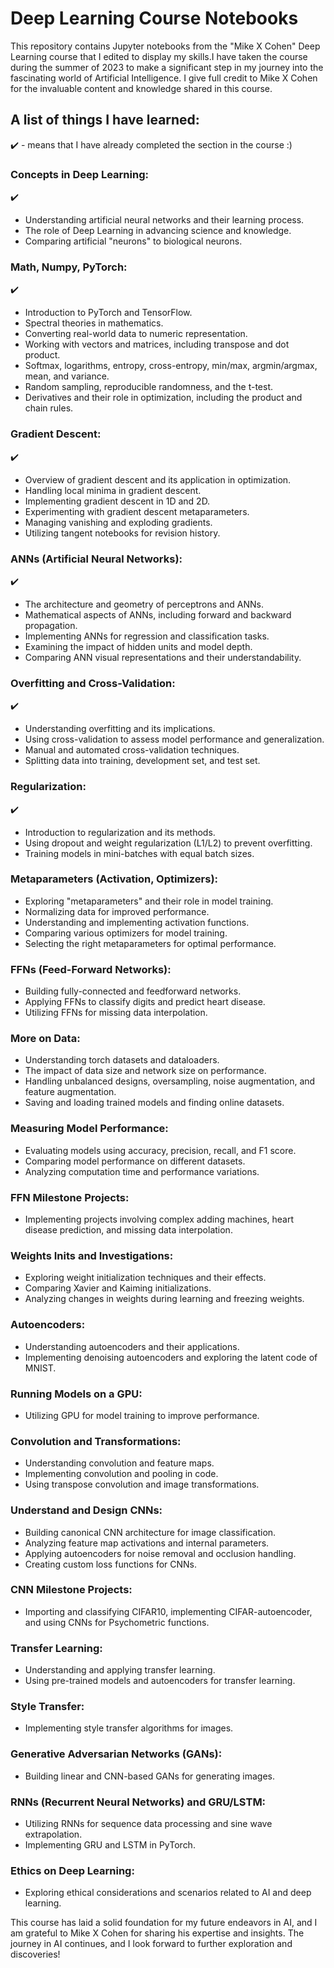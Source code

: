 # Deep Learning Course Notebooks

This repository contains Jupyter notebooks from the "Mike X Cohen" Deep Learning course that I edited to display my skills.I have taken the course during the summer of 2023 to make a significant step in my journey into the fascinating world of Artificial Intelligence. I give full credit to Mike X Cohen for the invaluable content and knowledge shared in this course.

## A list of things I have learned:

✔️ - means that I have already completed the section in the course :)

### Concepts in Deep Learning: 
✔️
- Understanding artificial neural networks and their learning process.
- The role of Deep Learning in advancing science and knowledge.
- Comparing artificial "neurons" to biological neurons.

### Math, Numpy, PyTorch:
✔️
- Introduction to PyTorch and TensorFlow.
- Spectral theories in mathematics.
- Converting real-world data to numeric representation.
- Working with vectors and matrices, including transpose and dot product.
- Softmax, logarithms, entropy, cross-entropy, min/max, argmin/argmax, mean, and variance.
- Random sampling, reproducible randomness, and the t-test.
- Derivatives and their role in optimization, including the product and chain rules.

### Gradient Descent:
✔️
- Overview of gradient descent and its application in optimization.
- Handling local minima in gradient descent.
- Implementing gradient descent in 1D and 2D.
- Experimenting with gradient descent metaparameters.
- Managing vanishing and exploding gradients.
- Utilizing tangent notebooks for revision history.

### ANNs (Artificial Neural Networks):
✔️
- The architecture and geometry of perceptrons and ANNs.
- Mathematical aspects of ANNs, including forward and backward propagation.
- Implementing ANNs for regression and classification tasks.
- Examining the impact of hidden units and model depth.
- Comparing ANN visual representations and their understandability.

### Overfitting and Cross-Validation:
✔️
- Understanding overfitting and its implications.
- Using cross-validation to assess model performance and generalization.
- Manual and automated cross-validation techniques.
- Splitting data into training, development set, and test set.

### Regularization:
✔️
- Introduction to regularization and its methods.
- Using dropout and weight regularization (L1/L2) to prevent overfitting.
- Training models in mini-batches with equal batch sizes.

### Metaparameters (Activation, Optimizers):

- Exploring "metaparameters" and their role in model training.
- Normalizing data for improved performance.
- Understanding and implementing activation functions.
- Comparing various optimizers for model training.
- Selecting the right metaparameters for optimal performance.

### FFNs (Feed-Forward Networks):

- Building fully-connected and feedforward networks.
- Applying FFNs to classify digits and predict heart disease.
- Utilizing FFNs for missing data interpolation.

### More on Data:

- Understanding torch datasets and dataloaders.
- The impact of data size and network size on performance.
- Handling unbalanced designs, oversampling, noise augmentation, and feature augmentation.
- Saving and loading trained models and finding online datasets.

### Measuring Model Performance:

- Evaluating models using accuracy, precision, recall, and F1 score.
- Comparing model performance on different datasets.
- Analyzing computation time and performance variations.

### FFN Milestone Projects:

- Implementing projects involving complex adding machines, heart disease prediction, and missing data interpolation.

### Weights Inits and Investigations:

- Exploring weight initialization techniques and their effects.
- Comparing Xavier and Kaiming initializations.
- Analyzing changes in weights during learning and freezing weights.

### Autoencoders:

- Understanding autoencoders and their applications.
- Implementing denoising autoencoders and exploring the latent code of MNIST.

### Running Models on a GPU:

- Utilizing GPU for model training to improve performance.

### Convolution and Transformations:

- Understanding convolution and feature maps.
- Implementing convolution and pooling in code.
- Using transpose convolution and image transformations.

### Understand and Design CNNs:

- Building canonical CNN architecture for image classification.
- Analyzing feature map activations and internal parameters.
- Applying autoencoders for noise removal and occlusion handling.
- Creating custom loss functions for CNNs.

### CNN Milestone Projects:

- Importing and classifying CIFAR10, implementing CIFAR-autoencoder, and using CNNs for Psychometric functions.

### Transfer Learning:

- Understanding and applying transfer learning.
- Using pre-trained models and autoencoders for transfer learning.

### Style Transfer:

- Implementing style transfer algorithms for images.

### Generative Adversarian Networks (GANs):

- Building linear and CNN-based GANs for generating images.

### RNNs (Recurrent Neural Networks) and GRU/LSTM:

- Utilizing RNNs for sequence data processing and sine wave extrapolation.
- Implementing GRU and LSTM in PyTorch.

### Ethics on Deep Learning:

- Exploring ethical considerations and scenarios related to AI and deep learning.

This course has laid a solid foundation for my future endeavors in AI, and I am grateful to Mike X Cohen for sharing his expertise and insights. The journey in AI continues, and I look forward to further exploration and discoveries!

